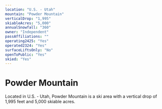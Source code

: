```yaml
---
location: "U.S. - Utah"
mountain: "Powder Mountain"
verticalDrop: "1,995"
skiableAcres: "5,000"
annualSnowfall: "360"
owner: "Independent"
passAffiliations: ""
operating2425: "Yes"
operated2324: "Yes"
surfaceLiftsOnly: "No"
openToPublic: "Yes"
skied: "Yes"
---
```


# Powder Mountain

Located in U.S. - Utah, Powder Mountain is a ski area with a vertical drop of 1,995 feet and 5,000 skiable acres.